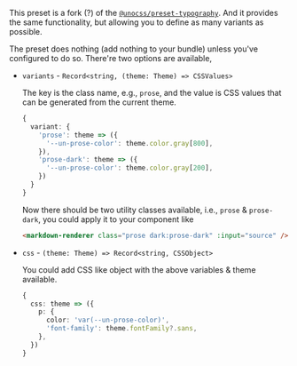 This preset is a fork (?) of the [`@unocss/preset-typography`]. And it provides
the same functionality, but allowing you to define as many variants as possible.

[`@unocss/preset-typography`]:
  https://github.com/unocss/unocss/tree/main/packages/preset-typography

The preset does nothing (add nothing to your bundle) unless you've configured to
do so. There're two options are available,

- `variants` - `Record<string, (theme: Theme) => CSSValues>`

  The key is the class name, e.g., `prose`, and the value is CSS values that can
  be generated from the current theme.

  ```typescript
  {
    variant: {
      'prose': theme => ({
        '--un-prose-color': theme.color.gray[800],
      }),
      'prose-dark': theme => ({
        '--un-prose-color': theme.color.gray[200],
      })
    }
  }
  ```

  Now there should be two utility classes available, i.e., `prose` &
  `prose-dark`, you could apply it to your component like

  ```html
  <markdown-renderer class="prose dark:prose-dark" :input="source" />
  ```

- `css` - `(theme: Theme) => Record<string, CSSObject>`

  You could add CSS like object with the above variables & theme available.

  ```typescript
  {
    css: theme => ({
      p: {
        color: 'var(--un-prose-color)',
        'font-family': theme.fontFamily?.sans,
      },
    })
  }
  ```
